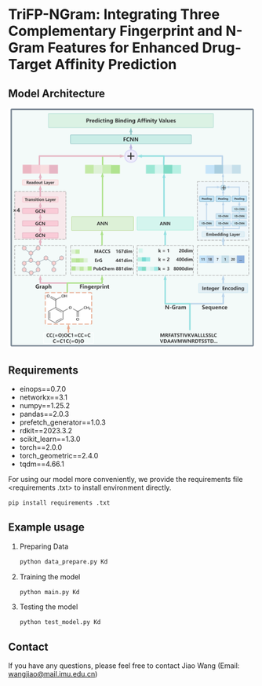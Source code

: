 # TriFP-NGram: Integrating Three Complementary Fingerprint and N-Gram Features for Enhanced Drug-Target Affinity Prediction

## Model Architecture 

![model](./image/model.png)

## Requirements

- einops==0.7.0
- networkx==3.1
- numpy==1.25.2
- pandas==2.0.3
- prefetch_generator==1.0.3
- rdkit==2023.3.2
- scikit_learn==1.3.0
- torch==2.0.0
- torch_geometric==2.4.0
- tqdm==4.66.1

For using our model more conveniently, we provide the requirements file <requirements .txt>  to install environment directly.

```python
pip install requirements .txt
```

## Example usage

1. Preparing Data 

   ```python
   python data_prepare.py Kd
   ```

2. Training the model

   ```python
   python main.py Kd
   ```

3. Testing  the model 

   ```python
   python test_model.py Kd
   ```

## Contact

If you have any questions, please feel free to contact Jiao Wang (Email: wangjiao@mail.imu.edu.cn)